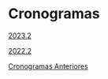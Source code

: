 


Cronogramas
===========








[2023.2](cronogramas/2023.html)


[2022.2](cronogramas/copy_of_cronograma.html)


[Cronogramas Anteriores](cronogramas/cronogramas-anteriores.html)










